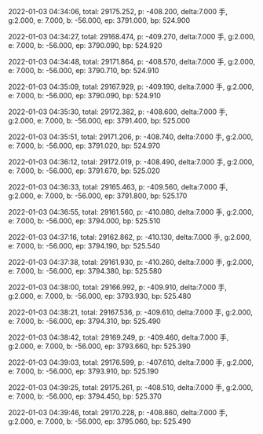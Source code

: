 2022-01-03 04:34:06, total: 29175.252, p: -408.200, delta:7.000 手, g:2.000, e: 7.000, b: -56.000, ep: 3791.000, bp: 524.900

2022-01-03 04:34:27, total: 29168.474, p: -409.270, delta:7.000 手, g:2.000, e: 7.000, b: -56.000, ep: 3790.090, bp: 524.920

2022-01-03 04:34:48, total: 29171.864, p: -408.570, delta:7.000 手, g:2.000, e: 7.000, b: -56.000, ep: 3790.710, bp: 524.910

2022-01-03 04:35:09, total: 29167.929, p: -409.190, delta:7.000 手, g:2.000, e: 7.000, b: -56.000, ep: 3790.090, bp: 524.910

2022-01-03 04:35:30, total: 29172.382, p: -408.600, delta:7.000 手, g:2.000, e: 7.000, b: -56.000, ep: 3791.400, bp: 525.000

2022-01-03 04:35:51, total: 29171.206, p: -408.740, delta:7.000 手, g:2.000, e: 7.000, b: -56.000, ep: 3791.020, bp: 524.970

2022-01-03 04:36:12, total: 29172.019, p: -408.490, delta:7.000 手, g:2.000, e: 7.000, b: -56.000, ep: 3791.670, bp: 525.020

2022-01-03 04:36:33, total: 29165.463, p: -409.560, delta:7.000 手, g:2.000, e: 7.000, b: -56.000, ep: 3791.800, bp: 525.170

2022-01-03 04:36:55, total: 29161.560, p: -410.080, delta:7.000 手, g:2.000, e: 7.000, b: -56.000, ep: 3794.000, bp: 525.510

2022-01-03 04:37:16, total: 29162.862, p: -410.130, delta:7.000 手, g:2.000, e: 7.000, b: -56.000, ep: 3794.190, bp: 525.540

2022-01-03 04:37:38, total: 29161.930, p: -410.260, delta:7.000 手, g:2.000, e: 7.000, b: -56.000, ep: 3794.380, bp: 525.580

2022-01-03 04:38:00, total: 29166.992, p: -409.910, delta:7.000 手, g:2.000, e: 7.000, b: -56.000, ep: 3793.930, bp: 525.480

2022-01-03 04:38:21, total: 29167.536, p: -409.610, delta:7.000 手, g:2.000, e: 7.000, b: -56.000, ep: 3794.310, bp: 525.490

2022-01-03 04:38:42, total: 29169.249, p: -409.460, delta:7.000 手, g:2.000, e: 7.000, b: -56.000, ep: 3793.660, bp: 525.390

2022-01-03 04:39:03, total: 29176.599, p: -407.610, delta:7.000 手, g:2.000, e: 7.000, b: -56.000, ep: 3793.910, bp: 525.190

2022-01-03 04:39:25, total: 29175.261, p: -408.510, delta:7.000 手, g:2.000, e: 7.000, b: -56.000, ep: 3794.450, bp: 525.370

2022-01-03 04:39:46, total: 29170.228, p: -408.860, delta:7.000 手, g:2.000, e: 7.000, b: -56.000, ep: 3795.060, bp: 525.490